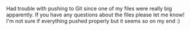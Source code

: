 Had trouble with pushing to Git since one of my files were really big apparently. If you have any questions about the files please let me know! I'm not sure if everything pushed properly but it seems so on my end :)
